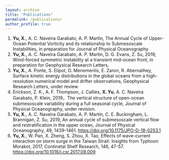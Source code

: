 ```yaml
---
layout: archive
title: "Publications"
permalink: /publications/
author_profile: true
---
```




1. **Yu, X.**, A. C. Naveira Garabato, A. P. Martin, The Annual Cycle of Upper-Ocean Potential Vorticity and its relationship to Submesoscale Instabilities, in preparation for Journal of Physical Oceanography. 
2. **Yu, X.**, A. C. Naveira Garabato, A. P. Martin, D. G. Evans, Z. Su, 2019, Wind-forced symmetric instability at a transient mid-ocean front, in preparation for Geophysical Research Letters. 
3. **Yu, X.**, A. Ponte, S. Elipot, D. Menemenlis, E. Zaron, R. Abernathey, Surface kinetic energy distributions in the global oceans from a high-resolution numerical model and drifter observations, Geophysical Research Letters, under review.
4.  Erickson, Z. K., A. F. Thompson, J. Callies, **X. Yu**, A. C. Naveira Garabato, P. Klein, 2019，The vertical structure of open-ocean submesoscale variability during a full seasonal cycle, Journal of Physical Oceanography, under revision.
5. **Yu, X.**, A. C. Naveira Garabato, A. P. Martin, C. E. Buckingham, L. Brannigan, Z. Su, 2019, An annual cycle of submesoscale vertical flow and restratification in the upper ocean, Journal of Physical Oceanography, 49, 1439-1461. https://doi.org/10.1175/JPO-D-18-0253.1
6. **Yu, X.**, W. Pan, X. Zheng, S. Zhou, X. Tao, Effects of wave-current interaction on storm surge in the Taiwan Strait: Insights from Typhoon Morakot, 2017, Continetal Shelf Research, 146, 47-57. https://doi.org/10.1016/j.csr.2017.08.009

